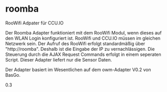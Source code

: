 roomba
======

RooWifi Adpater für CCU.IO

Der Roomba Adapter funktioniert mit dem RooWifi Modul, wenn dieses auf den WLAN Login konfiguriert ist. RooWifi und CCU.IO müssen im gleichen Netzwerk sein. Der Aufruf des RooWifi erfolgt standardmäßig über "http://roomba". Deshalb ist die Eingabe der IP zu vernachlässigen. Die Steuerung durch die AJAX Request Commands erfolgt in einem seperaten Script. Dieser Adapter liefert nur die Sensor Daten.

Der Adapter basiert im Wesentlichen auf dem owm-Adapter V0.2 von BasGo.

0.3
